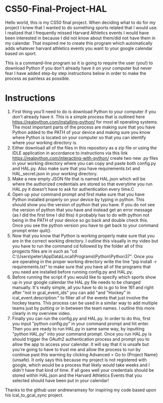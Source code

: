 # CS50-Final-Project-HAL
Hello world, this is my CS50 final project. When deciding what to do for my project I knew that I wanted to do something sports related that I would use. I realized that I frequently missed Harvard Athletics events I would have been interested in because I did not know about them/did not have them in my calendar. That inspired me to create this program which automatically adds whatever harvard athletics events you want to your google calendar based on sport. 

This is a command-line program so it is going to require the user (you!) to download Python if you don't already have it on your computer but never fear I have added step-by step instructions below in order to make the process as painless as possible. 

# Instructions
1. First thing you'll need to do is download Python to your computer if you don't already have it. This is a simple process that is outlined here https://realpython.com/installing-python/ for most all operating systems. The most important parts of the process are making sure that you have Python added to the PATH of your device and making sure you know where Python is located on your computer so that you can identify where your working directory is. 
2.  Either download all of the files in this repository as a zip file or using the IDLE application in accordance to instructions via this link https://realpython.com/interacting-with-python/ create two new .py files in your working directory where you can copy and paste both config.py and HAL.py. Also make sure that you have requirements.txt and HAL_secret.json in your working directory.
3. Make a new empty JSON file that is named HAL.json which will be where the authorized credentials are stored so that everytime you run HAL.py it doesn't have to ask for authentication every time.C
4. Open up your command prompt and first make sure that you have Python installed properly on your device by typing in python. This should show you the version of python that you have. If you do not see the version of python that you have and instead get an error message (as I did the first time I did this) it probably has to do with python not being in the PATH of your device so go back and double check this. Once you see the python version you have to get back to your command prompt enter quit(). 
5. Now that you know that Python is working properly make sure that you are in the correct working directory. I outline this visually in my video but you have to run the command cd followed by the folder all of this progects files are in such as "cd C:\Users\peter\AppData\Local\Programs\Python\Python37". Once you are operating in the proper working directory write the line "pip install -r requirements.txt" to make sure that you have all of the programs that you need are installed before running config.py and HAL.py.
6. Before running the script if you would like to specify which sports show up in your google calendar the HAL.py file needs to be changed manually. It's really simple, all you have to do is go to line 161 and right after "not in gcal_event_ids" you can add "and "Hockey" in ical_event.description:" to filter all of the events that just involve the hockey teams. This process can be used in a similar way to add multiple teams just by putting or in between the team names. I outline this more clearly in my overview video.
7. Finally you can run the config.py and HAL.py. In order to do this, first you input "python config.py" in your command prompt and hit enter. Then you are ready to run HAL.py in same same way, by inputting "python HAL.py" into your command prompt. Once you run HAL.py is should trigger the OAuth2 authentication process and prompt you to allow the app to access your calendar. It will say that it is unsafe but you're going to have to trust me and allow the process to run by continue past this warning by clicking Advanced > Go to {Project Name} (unsafe). It only says this because my project is not registered with google, which would be a process that likely would take weeks and I didn't have that kind of time. If all goes well your credentials should be stored within HAL.json and the Harvard Athletics Events that you selected should have been put in your calendar!

Thanks to the github user andrewramsey for inspiring my code based upon his ical_to_gcal_sync project.
